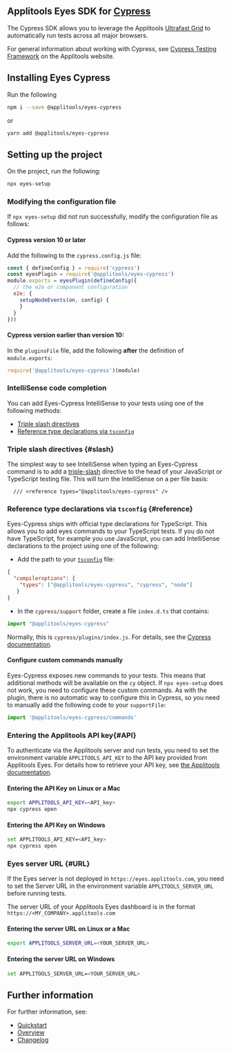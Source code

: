 ## Applitools Eyes SDK for [Cypress](https://www.cypress.io/)

The Cypress SDK allows you to leverage the Applitools [Ultrafast Grid](https://applitools.com/tutorials/concepts/test-execution/ultrafast-grid) to automatically run tests across all major browsers.

For general information about working with Cypress, see [Cypress Testing Framework](https://applitools.com/learn/frameworks/cypress-testing/) on the Applitools website.

## Installing Eyes Cypress

Run the following
```bash
npm i --save @applitools/eyes-cypress
```

or
```bash
yarn add @applitools/eyes-cypress
```


## Setting up the project

On the project, run the following:

```bash
npx eyes-setup
```

### Modifying the configuration file

If `npx eyes-setup` did not run successfully, modify the configuration file as follows:

#### Cypress version 10 or later

Add the following to the `cypress.config.js` file:

```js
const { defineConfig } = require('cypress')
const eyesPlugin = require('@applitools/eyes-cypress')
module.exports = eyesPlugin(defineConfig({
  // the e2e or component configuration
  e2e: {
    setupNodeEvents(on, config) {
    }
  }
}))
```

#### Cypress version earlier than version 10:

In the `pluginsFile` file, add the following **after** the definition of `module.exports`:

```js
require('@applitools/eyes-cypress')(module)
```

### IntelliSense code completion

You can add Eyes-Cypress IntelliSense to your tests using one of the following methods:

* [Triple slash directives](#slash)
* [Reference type declarations via `tsconfig`](#reference)


### Triple slash directives {#slash}

The simplest way to see IntelliSense when typing an Eyes-Cypress command is to add a [triple-slash](https://www.typescriptlang.org/docs/handbook/triple-slash-directives.html) directive to the head of your JavaScript or TypeScript testing file. This will turn the IntelliSense on a per file basis:

```
  /// <reference types="@applitools/eyes-cypress" />
```

### Reference type declarations via `tsconfig` {#reference}

Eyes-Cypress ships with official type declarations for TypeScript. This allows you to add eyes commands to your TypeScript tests.
If you do not have TypeScript, for example you use JavaScript, you can add IntelliSense declarations to the project using one of the following:

- Add  the path to your [`tsconfig`](https://www.typescriptlang.org/docs/handbook/tsconfig-json.html) file:

```json
{
  "compileroptions": {
    "types": ["@applitools/eyes-cypress", "cypress", "node"]
   }
}
```

- In the `cypress/support` folder, create a file `index.d.ts`  that contains:
```js
import "@applitools/eyes-cypress"
```

Normally, this is `cypress/plugins/index.js`. For details, see the [Cypress documentation](https://docs.cypress.io/guides/references/configuration.html#Folders-Files).



#### Configure custom commands manually

Eyes-Cypress exposes new commands to your tests. This means that additional methods will be available on the `cy` object.
If `npx eyes-setup` does not work, you need to configure these custom commands. As with the plugin, there is no automatic way to configure this in Cypress, so you need to manually add the following code to your `supportFile`:

```js
import '@applitools/eyes-cypress/commands'
```

### Entering the Applitools API key{#API}

To authenticate via the Applitools server and run tests, you need to set the environment variable `APPLITOOLS_API_KEY` to the API key provided from Applitools Eyes. For details how to retrieve your API key, see [the Applitools documentation](https://applitools.com/tutorials/getting-started/retrieve-api-key).


#### Entering the API Key on Linux or a Mac

```bash
export APPLITOOLS_API_KEY=<API_key>
npx cypress open
```

#### Entering the API Key on Windows

```bash
set APPLITOOLS_API_KEY=<API_key>
npx cypress open
```

### Eyes server URL {#URL}

If the Eyes server is not deployed in `https://eyes.applitools.com`, you need to set the Server URL in the environment variable `APPLITOOLS_SERVER_URL`  before running tests.

The server URL of your Applitools Eyes dashboard is in the format `https://<MY_COMPANY>.applitools.com`

#### Entering the server URL on Linux or a Mac

```bash
export APPLITOOLS_SERVER_URL=<YOUR_SERVER_URL>
```

#### Entering the server URL on Windows

```bash
set APPLITOOLS_SERVER_URL=<YOUR_SERVER_URL>
```
## Further information

For further information, see:

* [Quickstart](https://applitools.com/tutorials/sdks/cypress/quickstart)
* [Overview](https://applitools.com/tutorials/sdks/cypress)
* [Changelog](https://applitools.com/tutorials/sdks/cypress/changelog)	
